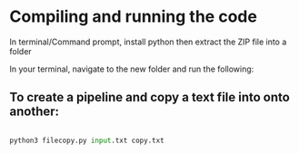 # Compiling and running the code

In terminal/Command prompt, install python then extract the ZIP file into a folder

In your terminal, navigate to the new folder and run the following:

## To create a pipeline and copy a text file into onto another:

```python

python3 filecopy.py input.txt copy.txt

```
